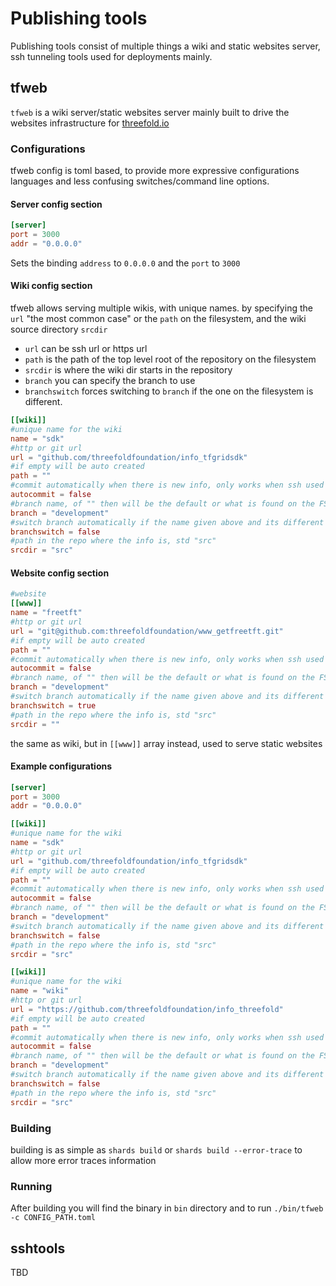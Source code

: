 # Publishing tools
Publishing tools consist of multiple things a wiki and static websites server, ssh tunneling tools used for deployments mainly.

## tfweb

`tfweb` is a wiki server/static websites server mainly built to drive the websites infrastructure for [threefold.io](https://threefold.io)

### Configurations

tfweb config is toml based, to provide more expressive configurations languages and less confusing switches/command line options.


#### Server config section 
```toml
[server]
port = 3000
addr = "0.0.0.0"
```
Sets the binding `address` to `0.0.0.0` and the `port` to `3000`

#### Wiki config section

tfweb allows serving multiple wikis, with unique names. by specifying the `url` "the most common case" or the `path` on the filesystem, and the wiki source directory `srcdir`

- `url` can be ssh url or https url
- `path` is the path of the top level root of the repository on the filesystem
- `srcdir` is where the wiki dir starts in the repository
- `branch` you can specify the branch to use
- `branchswitch` forces switching to `branch` if the one on the filesystem is different.

```toml
[[wiki]]
#unique name for the wiki
name = "sdk"
#http or git url
url = "github.com/threefoldfoundation/info_tfgridsdk"
#if empty will be auto created
path = ""
#commit automatically when there is new info, only works when ssh used
autocommit = false
#branch name, of "" then will be the default or what is found on the FS
branch = "development"
#switch branch automatically if the name given above and its different on FS
branchswitch = false
#path in the repo where the info is, std "src"
srcdir = "src"
```

#### Website config section

```toml
#website
[[www]]
name = "freetft"
#http or git url
url = "git@github.com:threefoldfoundation/www_getfreetft.git"
#if empty will be auto created
path = ""
#commit automatically when there is new info, only works when ssh used
autocommit = false
#branch name, of "" then will be the default or what is found on the FS
branch = "development"
#switch branch automatically if the name given above and its different on FS
branchswitch = true
#path in the repo where the info is, std "src"
srcdir = ""
```
the same as wiki, but in `[[www]]` array instead, used to serve static websites 



#### Example configurations


```toml
[server]
port = 3000
addr = "0.0.0.0"

[[wiki]]
#unique name for the wiki
name = "sdk"
#http or git url
url = "github.com/threefoldfoundation/info_tfgridsdk"
#if empty will be auto created
path = ""
#commit automatically when there is new info, only works when ssh used
autocommit = false
#branch name, of "" then will be the default or what is found on the FS
branch = "development"
#switch branch automatically if the name given above and its different on FS
branchswitch = false
#path in the repo where the info is, std "src"
srcdir = "src"

[[wiki]]
#unique name for the wiki
name = "wiki"
#http or git url
url = "https://github.com/threefoldfoundation/info_threefold"
#if empty will be auto created
path = ""
#commit automatically when there is new info, only works when ssh used
autocommit = false
#branch name, of "" then will be the default or what is found on the FS
branch = "development"
#switch branch automatically if the name given above and its different on FS
branchswitch = false
#path in the repo where the info is, std "src"
srcdir = "src"

```

### Building

building is as simple as `shards build` or `shards build --error-trace` to allow more error traces information

### Running

After building you will find the binary in `bin` directory and to run `./bin/tfweb -c CONFIG_PATH.toml`



## sshtools

TBD